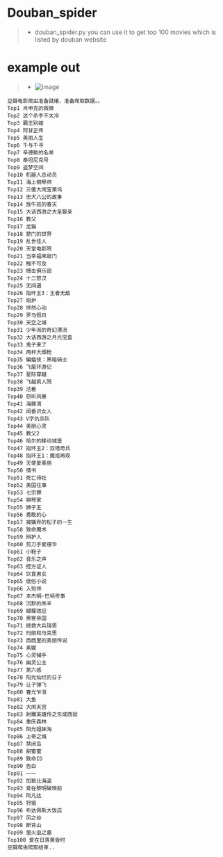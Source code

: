 # Douban_spider

> - douban_spider.py you can use it to get top 100 movies which is listed by douban website

# example out

> - ![image](https://github.com/Vxee/Douban_spider/tree/master/image/douban_spider_example.png)

```
豆瓣电影爬虫准备就绪，准备爬取数据。。
Top1 肖申克的救赎
Top2 这个杀手不太冷
Top3 霸王别姬
Top4 阿甘正传
Top5 美丽人生
Top6 千与千寻
Top7 辛德勒的名单
Top8 泰坦尼克号
Top9 盗梦空间
Top10 机器人总动员
Top11 海上钢琴师
Top12 三傻大闹宝莱坞
Top13 忠犬八公的故事
Top14 放牛班的春天
Top15 大话西游之大圣娶亲
Top16 教父
Top17 龙猫
Top18 楚门的世界
Top19 乱世佳人
Top20 天堂电影院
Top21 当幸福来敲门
Top22 触不可及
Top23 搏击俱乐部
Top24 十二怒汉
Top25 无间道
Top26 指环王3：王者无敌
Top27 熔炉
Top28 怦然心动
Top29 罗马假日
Top30 天空之城
Top31 少年派的奇幻漂流
Top32 大话西游之月光宝盒
Top33 鬼子来了
Top34 两杆大烟枪
Top35 蝙蝠侠：黑暗骑士
Top36 飞屋环游记
Top37 星际穿越
Top38 飞越疯人院
Top39 活着
Top40 窃听风暴
Top41 海豚湾
Top42 闻香识女人
Top43 V字仇杀队
Top44 美丽心灵
Top45 教父2
Top46 哈尔的移动城堡
Top47 指环王2：双塔奇兵
Top48 指环王1：魔戒再现
Top49 天使爱美丽
Top50 情书
Top51 死亡诗社
Top52 美国往事
Top53 七宗罪
Top54 钢琴家
Top55 狮子王
Top56 勇敢的心
Top57 被嫌弃的松子的一生
Top58 致命魔术
Top59 辩护人
Top60 剪刀手爱德华
Top61 小鞋子
Top62 音乐之声
Top63 控方证人
Top64 饮食男女
Top65 低俗小说
Top66 入殓师
Top67 本杰明·巴顿奇事
Top68 沉默的羔羊
Top69 蝴蝶效应
Top70 黑客帝国
Top71 拯救大兵瑞恩
Top72 玛丽和马克思
Top73 西西里的美丽传说
Top74 素媛
Top75 心灵捕手
Top76 幽灵公主
Top77 第六感
Top78 阳光灿烂的日子
Top79 让子弹飞
Top80 春光乍泄
Top81 大鱼
Top82 大闹天宫
Top83 射雕英雄传之东成西就
Top84 重庆森林
Top85 阳光姐妹淘
Top86 上帝之城
Top87 禁闭岛
Top88 甜蜜蜜
Top89 致命ID
Top90 告白
Top91 一一
Top92 加勒比海盗
Top93 爱在黎明破晓前
Top94 阿凡达
Top95 狩猎
Top96 布达佩斯大饭店
Top97 风之谷
Top98 断背山
Top99 萤火虫之墓
Top100 爱在日落黄昏时
豆瓣爬虫爬取结束..
```
